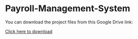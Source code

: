 # Payroll-Management-System

You can download the project files from this Google Drive link:

[Click here to download](https://drive.google.com/file/d/1rc2Gt-ik3UR2jruYteJluJsittt-AutI/view?usp=sharing)
